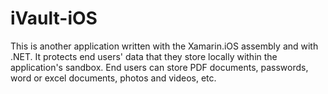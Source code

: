# iVault-iOS
This is another application written with the Xamarin.iOS assembly and with .NET. It protects end users' data that they store locally within the application's sandbox. End users can store PDF documents, passwords, word or excel documents, photos and videos, etc. 
